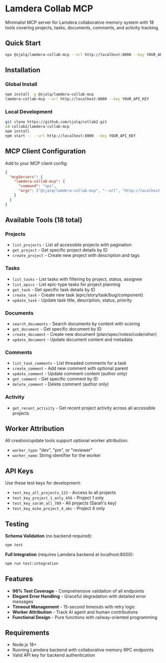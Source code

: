 # Lamdera Collab MCP

Minimalist MCP server for Lamdera collaborative memory system with 18 tools covering projects, tasks, documents, comments, and activity tracking.

## Quick Start

```bash
npx @sjalq/lamdera-collab-mcp --url http://localhost:8000 --key YOUR_API_KEY
```

## Installation

### Global Install
```bash
npm install -g @sjalq/lamdera-collab-mcp
lamdera-collab-mcp --url http://localhost:8000 --key YOUR_API_KEY
```

### Local Development
```bash
git clone https://github.com/sjalq/collab2.git
cd collab2/lamdera-collab-mcp
npm install
npm start -- --url http://localhost:8000 --key YOUR_API_KEY
```

## MCP Client Configuration

Add to your MCP client config:

```json
{
  "mcpServers": {
    "lamdera-collab-mcp": {
      "command": "npx",
      "args": ["@sjalq/lamdera-collab-mcp", "--url", "http://localhost:8000", "--key", "test_key_all_projects_123"]
    }
  }
}
```

## Available Tools (18 total)

### Projects
- `list_projects` - List all accessible projects with pagination
- `get_project` - Get specific project details by ID  
- `create_project` - Create new project with description and tags

### Tasks
- `list_tasks` - List tasks with filtering by project, status, assignee
- `list_epics` - List epic-type tasks for project planning
- `get_task` - Get specific task details by ID
- `create_task` - Create new task (epic/story/task/bug/component)
- `update_task` - Update task title, description, status, priority

### Documents  
- `search_documents` - Search documents by content with scoring
- `get_document` - Get specific document by ID
- `create_document` - Create new document (plan/spec/notes/code/other)
- `update_document` - Update document content and metadata

### Comments
- `list_task_comments` - List threaded comments for a task
- `create_comment` - Add new comment with optional parent
- `update_comment` - Update comment content (author only)
- `get_comment` - Get specific comment by ID
- `delete_comment` - Delete comment (author only)

### Activity
- `get_recent_activity` - Get recent project activity across all accessible projects

## Worker Attribution

All creation/update tools support optional worker attribution:
- `worker_type`: "dev", "pm", or "reviewer"  
- `worker_name`: String identifier for the worker

## API Keys

Use these test keys for development:
- `test_key_all_projects_123` - Access to all projects
- `test_key_project_1_only_456` - Project 1 only
- `test_key_sarah_all_789` - All projects (Sarah's key)
- `test_key_mike_project_4_abc` - Project 4 only

## Testing

**Schema Validation** (no backend required):
```bash
npm test
```

**Full Integration** (requires Lamdera backend at localhost:8000):
```bash
npm run test:integration
```

## Features

- **96% Test Coverage** - Comprehensive validation of all endpoints
- **Elegant Error Handling** - Graceful degradation with detailed error messages  
- **Timeout Management** - 15-second timeouts with retry logic
- **Worker Attribution** - Track AI agent and human contributions
- **Functional Design** - Pure functions with railway-oriented programming

## Requirements

- Node.js 18+
- Running Lamdera backend with collaborative memory RPC endpoints
- Valid API key for backend authentication 